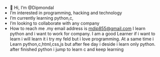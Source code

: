 - 👋 Hi, I’m @Dipmondal
- I’m interested in programming, hacking and technology 
- I’m currently learning python,c,
- I’m looking to collaborate with any company 
- How to reach me .my email address is mdip855@gmail.com
I learn python and i want to work for company.
I am a good Learner if i want to learn i will learn it i try my feld but i love programming.
At a same time i Learn python,c,html,css,js but after fee day i deside i learn only python.
after finished python i jump to learn c and keep learning 
<!---
Dipmondal/Dipmondal is a ✨ special ✨ repository because its `README.md` (this file) appears on your GitHub profile.
You can click the Preview link to take a look at your changes.
--->
